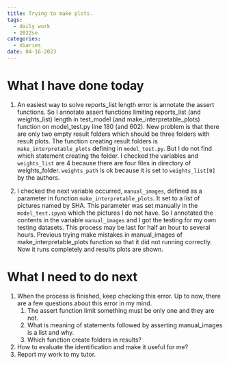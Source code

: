 ```yaml
---
title: Trying to make plots.
tags:
  - daily work
  - 2022se
categories:
  - diaries
date: 04-16-2023 
---
```

# What I have done today

1. An easiest way to solve reports_list length error is annotate the assert functions. So I annotate assert functions limiting reports_list (and weights_list) length in test_model (and make_interpretable_plots) function on model_test.py line 180 (and 602). New problem is that there are only two empty result folders which should be three folders with result plots. 
	The function creating result folders is `make_interpretable_plots` defining in `model_test.py`. But I do not find which statement creating the folder. I checked the variables and `weights_list` are 4 because there are four files in directory of weights_folder. `weights_path` is ok because it is set to `weights_list[0]` by the authors.
	
  2. I checked the next variable occurred, `manual_images`, defined as a parameter in function `make_interpretable_plots`. It set to a list of pictures named by SHA. This parameter was set manually in the `model_test.ipynb` which the pictures I do not have. So I annotated the contents in the variable `manual_images` and I got the testing for my own testing datasets. This process may be last for half an hour to several hours. Previous trying make mistakes in manual_images of make_interpretable_plots function so that it did not running correctly. Now it runs completely and results plots are shown.

# What I need to do next

1. When the process is finished, keep checking this error. Up to now, there are a few questions about this error in my mind. 
	1. The assert function limit something must be only one and they are not.
	2. What is meaning of statements followed by asserting manual_images is a list and why. 
	3. Which function create folders in results?
2. How to evaluate the identification and make it useful for me?
3. Report my work to my tutor.